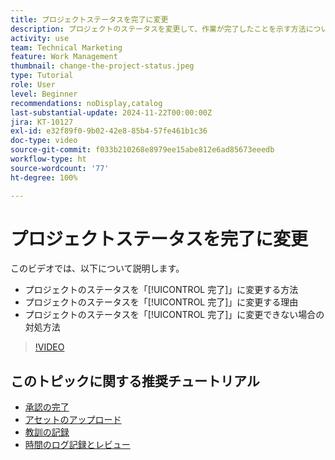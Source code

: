 ```yaml
---
title: プロジェクトステータスを完了に変更
description: プロジェクトのステータスを変更して、作業が完了したことを示す方法について説明します。
activity: use
team: Technical Marketing
feature: Work Management
thumbnail: change-the-project-status.jpeg
type: Tutorial
role: User
level: Beginner
recommendations: noDisplay,catalog
last-substantial-update: 2024-11-22T00:00:00Z
jira: KT-10127
exl-id: e32f89f0-9b02-42e8-85b4-57fe461b1c36
doc-type: video
source-git-commit: f033b210268e8979ee15abe812e6ad85673eeedb
workflow-type: ht
source-wordcount: '77'
ht-degree: 100%

---
```


# プロジェクトステータスを完了に変更

このビデオでは、以下について説明します。

* プロジェクトのステータスを「[!UICONTROL 完了]」に変更する方法
* プロジェクトのステータスを「[!UICONTROL 完了]」に変更する理由
* プロジェクトのステータスを「[!UICONTROL 完了]」に変更できない場合の対処方法

>[!VIDEO](https://video.tv.adobe.com/v/3419336/?quality=12&learn=on)

## このトピックに関する推奨チュートリアル

* [承認の完了](/help/manage-work/close-a-project/complete-approvals.md)
* [アセットのアップロード](/help/manage-work/close-a-project/upload-assets.md)
* [教訓の記録](/help/manage-work/close-a-project/lessons-learned-from-closing-a-project.md)
* [時間のログ記録とレビュー](/help/manage-work/close-a-project/log-and-review-hours.md)
